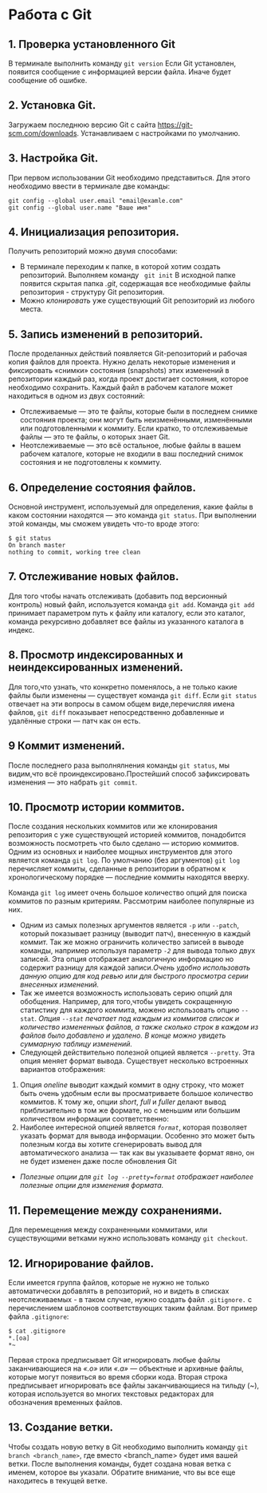 # Работа с Git
## 1. Проверка установленного Git
В терминале выполнить команду `git version`
Если Git установлен, появится сообщение с информацией версии файла. Иначе будет сообщение об ошибке.

## 2. Установка Git.
Загружаем последнюю версию Git с сайта https://git-scm.com/downloads.
Устанавливаем с настройками по умолчанию.

## 3. Настройка Git.
При первом использовании Git необходимо представиться.
Для этого необходимо ввести в терминале две команды:
```
git config --global user.email "email@examle.com"
git config --global user.name "Ваше имя"
```
## 4. Инициализация репозитория.
Получить репозиторий можно двумя способами:
* В терминале переходим к папке, в которой хотим создать репозиторий.
Выполняем команду ` git init`
В исходной папке появится скрытая папка *.git*, содержащая все необходимые файлы репозитория - структуру Git репозитория.
* Можно *клонировать* уже существующий Git репозиторий из любого места.
## 5. Запись изменений в репозиторий.
После проделанных действий появляется Git-репозиторий и рабочая копия файлов для проекта. Нужно делать некоторые изменения и фиксировать «снимки» состояния
(snapshots) этих изменений в репозитории каждый раз, когда проект достигает
состояния, которое необходимо сохранить.
Каждый файл в рабочем каталоге может находиться в одном из двух
состояний:
* Отслеживаемые  — это те файлы, которые были в последнем снимке состояния
проекта; они могут быть неизменёнными, изменёнными или подготовленными к коммиту.
Если кратко, то отслеживаемые файлы — это те файлы, о которых знает Git.
* Неотслеживаемые — это всё остальное, любые файлы в вашем рабочем каталоге,
которые не входили в ваш последний снимок состояния и не подготовлены к коммиту.
## 6. Определение состояния файлов.
Основной инструмент, используемый для определения, какие файлы в каком состоянии
находятся — это команда `git status`. При выполнении этой команды, мы сможем увидеть что-то вроде этого: 
```
$ git status
On branch master
nothing to commit, working tree clean
```
## 7. Отслеживание новых файлов.
Для того чтобы начать отслеживать (добавить под версионный контроль) новый файл,
используется команда `git add`. Команда `git add` принимает параметром путь к файлу или каталогу,
если это каталог, команда рекурсивно добавляет все файлы из указанного каталога в
индекс.
## 8. Просмотр индексированных и неиндексированных изменений.
Для того,что узнать, что конкретно поменялось, а не только какие файлы были изменены — существует команда `git diff`. Если `git status` отвечает на эти вопросы в самом общем виде,перечисляя имена файлов, `git diff` показывает непосредственно добавленные и
удалённые строки — патч как он есть.
## 9 Коммит изменений.
После последнего раза выполнялнения команды `git status`, мы видим,что всё проиндексировано.Простейший способ зафиксировать изменения — это набрать `git commit`.
## 10. Просмотр истории коммитов.
После создания нескольких коммитов или же клонирования репозитория с уже
существующей историей коммитов, понадобится возможность посмотреть
что было сделано — историю коммитов. Одним из основных и наиболее мощных
инструментов для этого является команда `git log`.
По умолчанию (без аргументов) ``git log`` перечисляет коммиты, сделанные в репозитории в
обратном к хронологическому порядке — последние коммиты находятся вверху.

Команда ``git log`` имеет очень большое количество опций для поиска коммитов по разным
критериям. Рассмотрим наиболее популярные из них.

* Одним из самых полезных аргументов является `-p` или `--patch`, который показывает
разницу (выводит патч), внесенную в каждый коммит. Так же можно ограничить
количество записей в выводе команды, например используя параметр *`-2`* для вывода только двух записей.
Эта опция отображает аналогичную информацию но содержит разницу для каждой записи.*Очень удобно использовать данную опцию для код ревью или для быстрого просмотра
серии внесенных изменений.* 
* Так же имеется возможность использовать серию опций для
обобщения. Например, для того,чтобы увидеть сокращенную статистику для каждого
коммита, можено использовать опцию ``--stat``.
*Опция `--stat` печатает под каждым из коммитов список и количество
измененных файлов, а также сколько строк в каждом из файлов было добавлено и удалено.
В конце можно увидеть суммарную таблицу изменений.*
* Следующей действительно полезной опцией является `--pretty`. Эта опция меняет формат
вывода. Существует несколько встроенных вариантов отображения:
1. Опция *oneline* выводит
каждый коммит в одну строку, что может быть очень удобным если вы просматриваете
большое количество коммитов. К тому же, опции *short*, *full* и *fuller* делают вывод
приблизительно в том же формате, но с меньшим или большим количеством информации
соответственно:
2. Наиболее интересной опцией является *`format`*, которая позволяет указать формат для вывода
информации. Особенно это может быть полезным когда вы хотите сгенерировать вывод для автоматического анализа — так как вы указываете формат явно, он не будет изменен даже
после обновления Git
* *Полезные опции для ``git log --pretty=format`` отображает наиболее полезные опции для
изменения формата.*
## 11. Перемещение между сохранениями.
Для перемещения между сохраненными коммитами, или существующими ветками нужно использовать команду ``git checkout``.
## 12. Игнорирование файлов.
Если имеется группа файлов, которые не нужно не только автоматически
добавлять в репозиторий, но и видеть в списках неотслеживаемых - в таком случае, нужно создать файл  `.gitignore.` с перечислением
шаблонов соответствующих таким файлам. Вот пример файла `.gitignore`:
```
$ cat .gitignore
*.[oa]
*~
```
Первая строка предписывает Git игнорировать любые файлы заканчивающиеся на *«.o»* или *«.a»* — объектные и архивные файлы, которые могут появиться во время сборки кода. Вторая
строка предписывает игнорировать все файлы заканчивающиеся на тильду (~), которая
используется во многих текстовых редакторах для обозначения
временных файлов.
## 13. Создание ветки.
Чтобы создать новую ветку в Git необходимо выполнить команду 
`git branch <branch_name>`, где вместо <branch_name> будет имя вашей ветки.
После выполнения команды, будет создана новая ветка с именем, которое вы указали. Обратите внимание, что вы все еще находитесь в текущей ветке.
